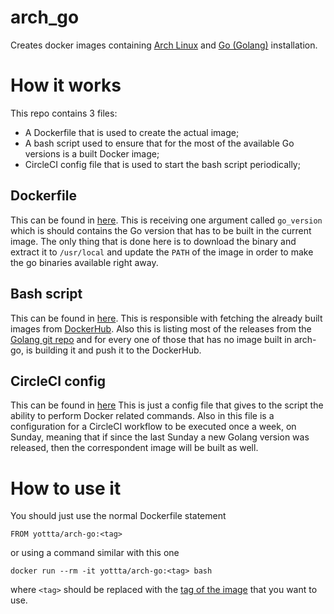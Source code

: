 # arch_go

Creates docker images containing [Arch Linux](https://www.archlinux.org/) and [Go (Golang)](https://golang.org/) installation.

# How it works

This repo contains 3 files:
* A Dockerfile that is used to create the actual image;
* A bash script used to ensure that for the most of the available Go versions is a built Docker image;
* CircleCI config file that is used to start the bash script periodically;


## Dockerfile
This can be found in [here](docker/Dockerfile).
This is receiving one argument called `go_version` which is should contains the Go version that has to be built in the current image.
The only thing that is done here is to download the binary and extract it to `/usr/local` and update the `PATH` of the image in order to make the go binaries available right away.

## Bash script
This can be found in [here](script/build_new_tags.sh).
This is responsible with fetching the already built images from [DockerHub](https://hub.docker.com/r/yottta/arch-go).
Also this is listing most of the releases from the [Golang git repo](https://go.googlesource.com/go) and for every one of those that has no image built in arch-go, is building it and push it to the DockerHub.

## CircleCI config
This can be found in [here](.circleci/config.yml)
This is just a config file that gives to the script the ability to perform Docker related commands.
Also in this file is a configuration for a CircleCI workflow to be executed once a week, on Sunday, meaning that if since the last Sunday a new Golang version was released, then the correspondent image will be built as well.

# How to use it
You should just use the normal Dockerfile statement

    FROM yottta/arch-go:<tag>
    
or using a command similar with this one

    docker run --rm -it yottta/arch-go:<tag> bash
    
where `<tag>` should be replaced with the [tag of the image](https://hub.docker.com/r/yottta/arch-go/tags) that you want to use.
